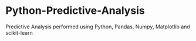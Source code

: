 # Python-Predictive-Analysis
Predictive Analysis performed using Python, Pandas, Numpy, Matplotlib and scikit-learn
